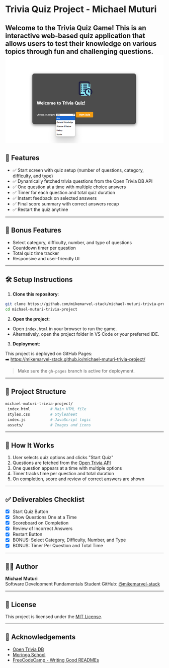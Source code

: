 # Trivia Quiz Project - Michael Muturi

Welcome to the **Trivia Quiz Game**! This is an interactive web-based quiz application that allows users to test their knowledge on various topics through fun and challenging questions.
![alt text](<Screenshot .png>)
---

## 🚀 Features

- ✅ Start screen with quiz setup (number of questions, category, difficulty, and type)
- ✅ Dynamically fetched trivia questions from the Open Trivia DB API
- ✅ One question at a time with multiple choice answers
- ✅ Timer for each question and total quiz duration
- ✅ Instant feedback on selected answers
- ✅ Final score summary with correct answers recap
- ✅ Restart the quiz anytime

---

## 🧠 Bonus Features

- Select category, difficulty, number, and type of questions
- Countdown timer per question
- Total quiz time tracker
- Responsive and user-friendly UI

---

## 🛠️ Setup Instructions

1. **Clone this repository**:

```bash
git clone https://github.com/mikemarvel-stack/michael-muturi-trivia-project
cd michael-muturi-trivia-project
```

2. **Open the project**:

- Open `index.html` in your browser to run the game.
- Alternatively, open the project folder in VS Code or your preferred IDE.

3. **Deployment**:

This project is deployed on GitHub Pages:  
➡️ https://mikemarvel-stack.github.io/michael-muturi-trivia-project/

> Make sure the `gh-pages` branch is active for deployment.

---

## 📁 Project Structure

```bash
michael-muturi-trivia-project/
 index.html         # Main HTML file
 styles.css         # Stylesheet
 index.js           # JavaScript logic
 assets/            # Images and icons
```

---

## 🧪 How It Works

1. User selects quiz options and clicks "Start Quiz"
2. Questions are fetched from the [Open Trivia API](https://opentdb.com/api_config.php)
3. One question appears at a time with multiple options
4. Timer tracks time per question and total duration
5. On completion, score and review of correct answers are shown

---

## ✅ Deliverables Checklist

- [x] Start Quiz Button
- [x] Show Questions One at a Time
- [x] Scoreboard on Completion
- [x] Review of Incorrect Answers
- [x] Restart Button
- [x] BONUS: Select Category, Difficulty, Number, and Type
- [x] BONUS: Timer Per Question and Total Time

---

## 👨‍💻 Author

**Michael Muturi**  
Software Development Fundamentals Student 
GitHub: [@mikemarvel-stack](hhttps://github.com/mikemarvel-stack)

---

## 📜 License

This project is licensed under the [MIT License](LICENSE).

---

## 🙌 Acknowledgements

- [Open Trivia DB](https://opentdb.com/)
- [Moringa School](https://moringaschool.com)
- [FreeCodeCamp - Writing Good READMEs](https://www.freecodecamp.org/news/how-to-write-a-good-readme-file/)

